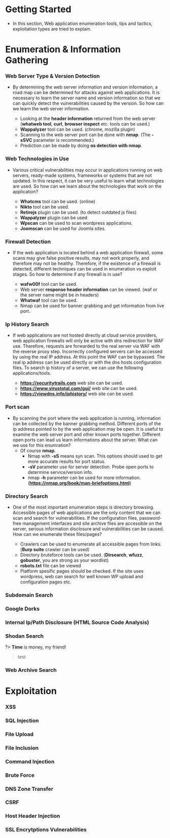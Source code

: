 # Getting Started

* In this section, Web application enumeration tools, tips and tactics, exploitation types are tried to explain.  


# Enumeration & Information Gathering

### Web Server Type & Version Detection

* By determining the web server information and version information, a road map can be determined for attacks against web applications. It is necessary to learn the server name and version information so that we can quickly detect the vulnerabilities caused by the version. So how can we learn the web server information.

    - Looking at the **header information** returned from the web server (**whatweb tool**, **curl**, **browser inspect** etc. tools can be used.)
    - **Wappalyzer** tool can be used. (chrome, mozilla plugin)
    - Scanning to the web server port can be done with **nmap**. (The **-sSVC** parameter is recommended.)
    - Prediction can be made by doing **os detection with nmap**.

### Web Technologies in Use

* Various critical vulnerabilities may occur in applications running on web servers, ready-made systems, frameworks or systems that are not updated. In this respect, it can be very useful to learn what technologies are used. So how can we learn about the technologies that work on the application?

    - **Whatcms** tool can be used. (online)
    - **Nikto** tool can be used.
    - **Retirejs** plugin can be used. (to detect outdated js files)
    - **Wappalyzer** plugin can be used
    - **Wpscan** can be used to scan wordpress applications.
    - **Joomscan** can be used for Joomla sites.

### Firewall Detection

* If the web application is located behind a web application firewall, some scans may give false positive results, may not work properly, and therefore may not be healthy. Therefore, if the existence of a firewall is detected, different techniques can be used in enumeration vs exploit stages. So how to determine if any firewall is in use?

    - **wafw00f** tool can be used.
    - Web server **response header information** can be viewed. (waf or the server name might be in headers)
    - **Whatwaf** tool can be used.
    - Nmap can be used for banner grabbing and get information from live port.


### Ip History Search
* If web applications are not hosted directly at cloud service providers, web application firewalls will only be active with dns redirection for WAF use. Therefore, requests are forwarded to the real server via WAF with the reverse proxy step. Incorrectly configured servers can be accessed by using the real IP address. At this point the WAF can be bypassed. The real ip address can be used directly or with the dns hosts configuration files. To search ip history of a server, we can use the following applications/tools.

    - **https://securitytrails.com** web site can be used.
    - **https://www.virustotal.com/gui/** web site can be used.
    - **https://viewdns.info/iphistory/** web site can be used.


### Port scan
* By scanning the port where the web application is running, information can be collected by the banner grabbing method. Different ports of the ip address pointed to by the web application may be open. It is useful to examine the web server port and other known ports together. Different open ports can lead us learn informations about the server. What can we use for this enumration?
    - Of course **nmap**.
        - Nmap with **-sS** means syn scan. This options should used to get more accurate results for port status.
        - **-sV** parameter use for server detection. Probe open ports to determine service/version info.
        - nmap **-h** parameter can be used for more information. (**https://nmap.org/book/man-briefoptions.html**)
    

### Directory Search
* One of the most important enumeration steps is directory browsing. Accessible pages of web applications are the only content that we can scan and search for vulnerabilities. If the configuration files, password-free management interfaces and site archive files are accessible on the server, serious information disclosure and vulnerabilities can be caused. How can we enumerate these files/pages?

    - Crawlers can be used to enumerate all accessible pages from links. (**Burp suite** crawler can be used)
    - Directory bruteforce tools can be used. (**Dirsearch**, **wfuzz**, **gobuster**, you are strong as your wordlist)
    - **robots.txt** file can be viewed
    - Platform spesific pages should be checked. If the site uses wordpress, web can search for well known WP upload and configuration pages etc. 

### Subdomain Search

### Google Dorks

### Internal Ip/Path Disclosure (HTML Source Code Analysis)

### Shodan Search
?> **Time** is money, my friend!
> test
### Web Archive Search

# Exploitation 

### XSS

### SQL Injection

### File Upload

### File Inclusion

### Command Injection

### Brute Force

### DNS Zone Transfer

### CSRF

### Host Header Injection

### SSL Encrytptions Vulnerabilities